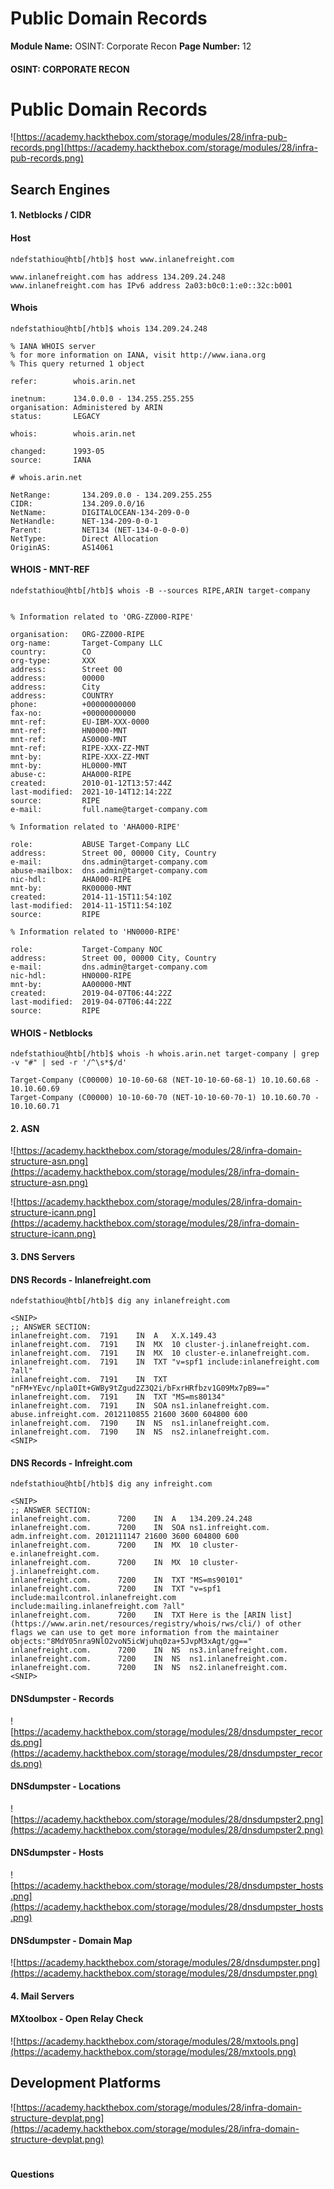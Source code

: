 <!--
 // Platform: Academy
// URL: https://academy.hackthebox.com/module/28/section/202
// Platform Version: V1
// Module ID: 28
// Module Name: OSINT: Corporate Recon
// Module Difficulty: Hard
// Section ID: 202
// Section Title: Public Domain Records
// Page Title: Hack The Box - Academy
// Page Number: 12
-->

# Public Domain Records

**Module Name:** OSINT: Corporate Recon **Page Number:** 12

#### 

#### OSINT: CORPORATE RECON

# Public Domain Records

![https://academy.hackthebox.com/storage/modules/28/infra-pub-records.png](https://academy.hackthebox.com/storage/modules/28/infra-pub-records.png)

## Search Engines

#### 1. Netblocks / CIDR

#### Host

``` shell-session
ndefstathiou@htb[/htb]$ host www.inlanefreight.com

www.inlanefreight.com has address 134.209.24.248
www.inlanefreight.com has IPv6 address 2a03:b0c0:1:e0::32c:b001
```

#### Whois

``` shell-session
ndefstathiou@htb[/htb]$ whois 134.209.24.248

% IANA WHOIS server
% for more information on IANA, visit http://www.iana.org
% This query returned 1 object

refer:        whois.arin.net

inetnum:      134.0.0.0 - 134.255.255.255
organisation: Administered by ARIN
status:       LEGACY

whois:        whois.arin.net

changed:      1993-05
source:       IANA

# whois.arin.net

NetRange:       134.209.0.0 - 134.209.255.255
CIDR:           134.209.0.0/16
NetName:        DIGITALOCEAN-134-209-0-0
NetHandle:      NET-134-209-0-0-1
Parent:         NET134 (NET-134-0-0-0-0)
NetType:        Direct Allocation                                               
OriginAS:       AS14061
```

#### WHOIS - MNT-REF

``` shell-session
ndefstathiou@htb[/htb]$ whois -B --sources RIPE,ARIN target-company


% Information related to 'ORG-ZZ000-RIPE'

organisation:   ORG-ZZ000-RIPE
org-name:       Target-Company LLC
country:        CO
org-type:       XXX
address:        Street 00
address:        00000
address:        City
address:        COUNTRY
phone:          +00000000000
fax-no:         +00000000000
mnt-ref:        EU-IBM-XXX-0000
mnt-ref:        HN0000-MNT
mnt-ref:        AS0000-MNT
mnt-ref:        RIPE-XXX-ZZ-MNT
mnt-by:         RIPE-XXX-ZZ-MNT
mnt-by:         HL0000-MNT
abuse-c:        AHA000-RIPE
created:        2010-01-12T13:57:44Z
last-modified:  2021-10-14T12:14:22Z
source:         RIPE
e-mail:         full.name@target-company.com

% Information related to 'AHA000-RIPE'

role:           ABUSE Target-Company LLC
address:        Street 00, 00000 City, Country
e-mail:         dns.admin@target-company.com
abuse-mailbox:  dns.admin@target-company.com
nic-hdl:        AHA000-RIPE
mnt-by:         RK00000-MNT
created:        2014-11-15T11:54:10Z
last-modified:  2014-11-15T11:54:10Z
source:         RIPE

% Information related to 'HN0000-RIPE'

role:           Target-Company NOC
address:        Street 00, 00000 City, Country
e-mail:         dns.admin@target-company.com
nic-hdl:        HN0000-RIPE
mnt-by:         AA00000-MNT
created:        2019-04-07T06:44:22Z
last-modified:  2019-04-07T06:44:22Z
source:         RIPE
```

#### WHOIS - Netblocks

``` shell-session
ndefstathiou@htb[/htb]$ whois -h whois.arin.net target-company | grep -v "#" | sed -r '/^\s*$/d'

Target-Company (C00000) 10-10-60-68 (NET-10-10-60-68-1) 10.10.60.68 - 10.10.60.69
Target-Company (C00000) 10-10-60-70 (NET-10-10-60-70-1) 10.10.60.70 - 10.10.60.71
```

#### 2. ASN

![https://academy.hackthebox.com/storage/modules/28/infra-domain-structure-asn.png](https://academy.hackthebox.com/storage/modules/28/infra-domain-structure-asn.png)

![https://academy.hackthebox.com/storage/modules/28/infra-domain-structure-icann.png](https://academy.hackthebox.com/storage/modules/28/infra-domain-structure-icann.png)

#### 3. DNS Servers

#### DNS Records - Inlanefreight.com

``` shell-session
ndefstathiou@htb[/htb]$ dig any inlanefreight.com

<SNIP>
;; ANSWER SECTION:
inlanefreight.com.	7191	IN	A	X.X.149.43
inlanefreight.com.	7191	IN	MX	10 cluster-j.inlanefreight.com.
inlanefreight.com.	7191	IN	MX	10 cluster-e.inlanefreight.com.
inlanefreight.com.	7191	IN	TXT	"v=spf1 include:inlanefreight.com ?all"
inlanefreight.com.	7191	IN	TXT	"nFM+YEvc/npla0It+GWBy9tZgud2Z3Q2i/bFxrHRfbzv1G09Mx7pB9=="
inlanefreight.com.	7191	IN	TXT	"MS=ms80134"
inlanefreight.com.	7191	IN	SOA	ns1.inlanefreight.com. abuse.infreight.com. 2012110855 21600 3600 604800 600
inlanefreight.com.	7190	IN	NS	ns1.inlanefreight.com.
inlanefreight.com.	7190	IN	NS	ns2.inlanefreight.com.
<SNIP>
```

#### DNS Records - Infreight.com

``` shell-session
ndefstathiou@htb[/htb]$ dig any infreight.com

<SNIP>
;; ANSWER SECTION:
inlanefreight.com.		7200	IN	A	134.209.24.248
inlanefreight.com.		7200	IN	SOA	ns1.infreight.com. adm.infreight.com. 2012111147 21600 3600 604800 600
inlanefreight.com.		7200	IN	MX	10 cluster-e.inlanefreight.com.
inlanefreight.com.		7200	IN	MX	10 cluster-j.inlanefreight.com.
inlanefreight.com.		7200	IN	TXT	"MS=ms90101"
inlanefreight.com.		7200	IN	TXT	"v=spf1 include:mailcontrol.inlanefreight.com include:mailing.inlanefreight.com ?all"
inlanefreight.com.		7200	IN	TXT	Here is the [ARIN list](https://www.arin.net/resources/registry/whois/rws/cli/) of other flags we can use to get more information from the maintainer objects:"8MdY05nra9NlO2voN5icWjuhq0za+5JvpM3xAgt/gg=="
inlanefreight.com.		7200	IN	NS	ns3.inlanefreight.com.
inlanefreight.com.		7200	IN	NS	ns1.inlanefreight.com.
inlanefreight.com.		7200	IN	NS	ns2.inlanefreight.com.
<SNIP>
```

#### DNSdumpster - Records

![https://academy.hackthebox.com/storage/modules/28/dnsdumpster_records.png](https://academy.hackthebox.com/storage/modules/28/dnsdumpster_records.png)

#### DNSdumpster - Locations

![https://academy.hackthebox.com/storage/modules/28/dnsdumpster2.png](https://academy.hackthebox.com/storage/modules/28/dnsdumpster2.png)

#### DNSdumpster - Hosts

![https://academy.hackthebox.com/storage/modules/28/dnsdumpster_hosts.png](https://academy.hackthebox.com/storage/modules/28/dnsdumpster_hosts.png)

#### DNSdumpster - Domain Map

![https://academy.hackthebox.com/storage/modules/28/dnsdumpster.png](https://academy.hackthebox.com/storage/modules/28/dnsdumpster.png)

#### 4. Mail Servers

#### MXtoolbox - Open Relay Check

![https://academy.hackthebox.com/storage/modules/28/mxtools.png](https://academy.hackthebox.com/storage/modules/28/mxtools.png)

## Development Platforms

![https://academy.hackthebox.com/storage/modules/28/infra-domain-structure-devplat.png](https://academy.hackthebox.com/storage/modules/28/infra-domain-structure-devplat.png)

# 

# 

#### Questions

####